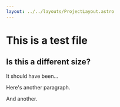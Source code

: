 ```yaml
---
layout: ../../layouts/ProjectLayout.astro
---
```


# This is a test file

## Is this a different size?

It should have been...

Here's another paragraph.

And another.
